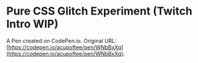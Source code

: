 # Pure CSS Glitch Experiment (Twitch Intro WIP)

A Pen created on CodePen.io. Original URL: [https://codepen.io/acupoftee/pen/WNbBxXq](https://codepen.io/acupoftee/pen/WNbBxXq).

